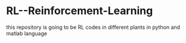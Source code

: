 # RL--Reinforcement-Learning

this repository is going to be RL codes in different plants in python and matlab language
